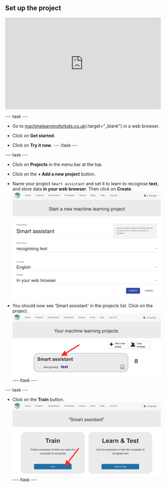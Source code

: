 ## Set up the project

<html>
<div style="position: relative; width: 100%; overflow: hidden; padding-top: 56.25%;">
<p><iframe style="position: absolute; top: 0; left: 0; right: 0; width: 100%; height: 100%; border: none;" src="https://www.youtube.com/embed/8sIDuHoxfVM?rel=0&cc_load_policy=1" width="560" height="315" allowfullscreen allow="accelerometer; autoplay; clipboard-write; encrypted-media; gyroscope; picture-in-picture; web-share"></iframe></p>
</div>
</html>

--- task ---
+ Go to [machinelearningforkids.co.uk](https://machinelearningforkids.co.uk/){:target="_blank"} in a web browser. 

+ Click on **Get started**.

+ Click on **Try it now**.
--- /task ---

--- task ---
+ Click on **Projects** in the menu bar at the top.

+ Click on the **+ Add a new project** button.

+ Name your project `Smart assistant` and set it to learn to recognise **text**, and store data **in your web browser**. Then click on **Create**.
![Creating a project](images/create-project.png)

+ You should now see 'Smart assistant' in the projects list. Click on the project.
![Project list with smart assistant listed](images/projects-list.png)
--- /task ---

--- task ---
+ Click on the **Train** button.
![Project main menu with arrow pointing to Train button](images/project-train.png)
--- /task ---
